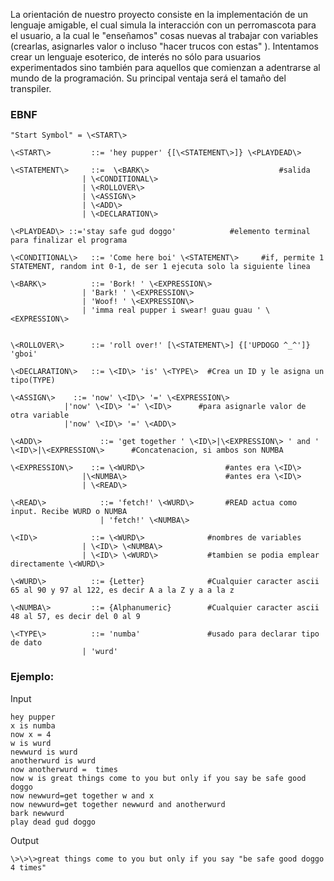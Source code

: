 La orientación de nuestro proyecto consiste en la implementación de un lenguaje amigable, el cual simula la interacción con un perromascota para el usuario, a la cual le "enseñamos" cosas nuevas al trabajar con variables (crearlas, asignarles valor o incluso "hacer trucos con estas" ). Intentamos crear un lenguaje esoterico, de interés no sólo para usuarios experimentados sino también para aquellos que comienzan a adentrarse al mundo de la programación. Su principal ventaja será el tamaño del transpiler.

### EBNF
```
"Start Symbol" = \<START\>

\<START\>         ::= 'hey pupper' {[\<STATEMENT\>]} \<PLAYDEAD\>

\<STATEMENT\>     ::=  \<BARK\>                				#salida
                | \<CONDITIONAL\>
                | \<ROLLOVER\>
	        	| \<ASSIGN\>
	        	| \<ADD\>
	        	| \<DECLARATION\>
            
\<PLAYDEAD\> ::='stay safe gud doggo'            #elemento terminal para finalizar el programa

\<CONDITIONAL\>   ::= 'Come here boi' \<STATEMENT\>     #if, permite 1 STATEMENT, random int 0-1, de ser 1 ejecuta solo la siguiente linea

\<BARK\>          ::= 'Bork! ' \<EXPRESSION\>
                | 'Bark! ' \<EXPRESSION\>
                | 'Woof! ' \<EXPRESSION\>
                | 'imma real pupper i swear! guau guau ' \<EXPRESSION\>


\<ROLLOVER\>      ::= 'roll over!' [\<STATEMENT\>] {['UPDOGO ^_^']} 'gboi'

\<DECLARATION\>   ::= \<ID\> 'is' \<TYPE\>	#Crea un ID y le asigna un tipo(TYPE)

\<ASSIGN\>    ::= 'now' \<ID\> '=' \<EXPRESSION\>
            |'now' \<ID\> '=' \<ID\>      #para asignarle valor de otra variable
            |'now' \<ID\> '=' \<ADD\>

\<ADD\>             ::= 'get together ' \<ID\>|\<EXPRESSION\> ' and ' \<ID\>|\<EXPRESSION\>      #Concatenacion, si ambos son NUMBA 

\<EXPRESSION\>    ::= \<WURD\>                  #antes era \<ID\>
                |\<NUMBA\>                      #antes era \<ID\>
	        	| \<READ\>
	        	
\<READ\>            ::= 'fetch!' \<WURD\>		#READ actua como input. Recibe WURD o NUMBA
                    | 'fetch!' \<NUMBA\>

\<ID\>            ::= \<WURD\>         		#nombres de variables
	        	| \<ID\> \<NUMBA\>
	        	| \<ID\> \<WURD\>			#tambien se podia emplear directamente \<WURD\> 

\<WURD\>          ::= {Letter}          	#Cualquier caracter ascii 65 al 90 y 97 al 122, es decir A a la Z y a a la z

\<NUMBA\>         ::= {Alphanumeric}    	#Cualquier caracter ascii 48 al 57, es decir del 0 al 9

\<TYPE\>          ::= 'numba'           	#usado para declarar tipo de dato
	        	| 'wurd'
```
### Ejemplo:

Input
```
hey pupper
x is numba
now x = 4
w is wurd
newwurd is wurd
anotherwurd is wurd
now anotherwurd =  times
now w is great things come to you but only if you say be safe good doggo 
now newwurd=get together w and x
now newwurd=get together newwurd and anotherwurd
bark newwurd
play dead gud doggo
```
Output
```
\>\>\>great things come to you but only if you say "be safe good doggo 4 times"
```